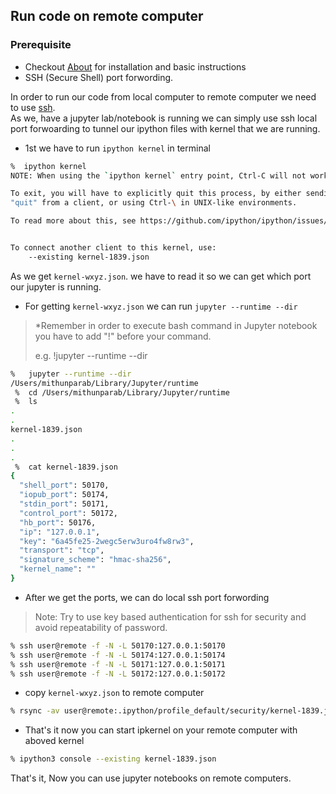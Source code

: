 ## Run code on remote computer
### Prerequisite
* Checkout [About](./About) for installation and basic instructions
* SSH (Secure Shell) port forwording.


In order to run our code from local computer to remote computer we need to use [ssh](https://www.ssh.com/academy/ssh). <br>
As we, have a jupyter lab/notebook is running we can simply use ssh local port forwoarding to tunnel our ipython files with kernel that we are running.
* 1st we have to run ```ipython kernel``` in terminal
```bash
%  ipython kernel 
NOTE: When using the `ipython kernel` entry point, Ctrl-C will not work.

To exit, you will have to explicitly quit this process, by either sending
"quit" from a client, or using Ctrl-\ in UNIX-like environments.

To read more about this, see https://github.com/ipython/ipython/issues/2049


To connect another client to this kernel, use:
    --existing kernel-1839.json

```
As we get ```kernel-wxyz.json```. we have to read it so we can get which port our jupyter is running.

* For getting ```kernel-wxyz.json``` we can run ```jupyter --runtime --dir```
> *Remember in order to execute bash command in Jupyter notebook you have to add "!" before your command. 
> 
> e.g. !jupyter --runtime --dir
```bash
%   jupyter --runtime --dir
/Users/mithunparab/Library/Jupyter/runtime
 %  cd /Users/mithunparab/Library/Jupyter/runtime
 %  ls
.
.
kernel-1839.json
.
.
.
 %  cat kernel-1839.json
{
  "shell_port": 50170,
  "iopub_port": 50174,
  "stdin_port": 50171,
  "control_port": 50172,
  "hb_port": 50176,
  "ip": "127.0.0.1",
  "key": "6a45fe25-2wegc5erw3uro4fw8rw3",
  "transport": "tcp",
  "signature_scheme": "hmac-sha256",
  "kernel_name": ""
}                    
```
* After we get the ports, we can do local ssh port forwording
> Note: Try to use key based authentication for ssh for security and avoid repeatability of password.
```bash
% ssh user@remote -f -N -L 50170:127.0.0.1:50170
% ssh user@remote -f -N -L 50174:127.0.0.1:50174
% ssh user@remote -f -N -L 50171:127.0.0.1:50171
% ssh user@remote -f -N -L 50172:127.0.0.1:50172
```
* copy ```kernel-wxyz.json``` to remote computer
```bash
% rsync -av user@remote:.ipython/profile_default/security/kernel-1839.json ~/.ipython/profile_default/security/kernel-1839.json
```
* That's it now you can start ipkernel on your remote computer with aboved kernel
```bash
% ipython3 console --existing kernel-1839.json
```
That's it, Now you can use jupyter notebooks on remote computers.
<!-- #### Note:
In Jupyter notebook, LaTex syntax can be execucate using magic tag ```%%latex```
<br>
In order to convert yout LaTex to PDF you need to install ```nbconvert``` and follow this [link](https://tex.stackexchange.com/questions/339/latex-editors-ides) for using latex tool of your choice
<br>
```%%latex``` supports in Jupyter Notebook but may not work in Google colab -->
